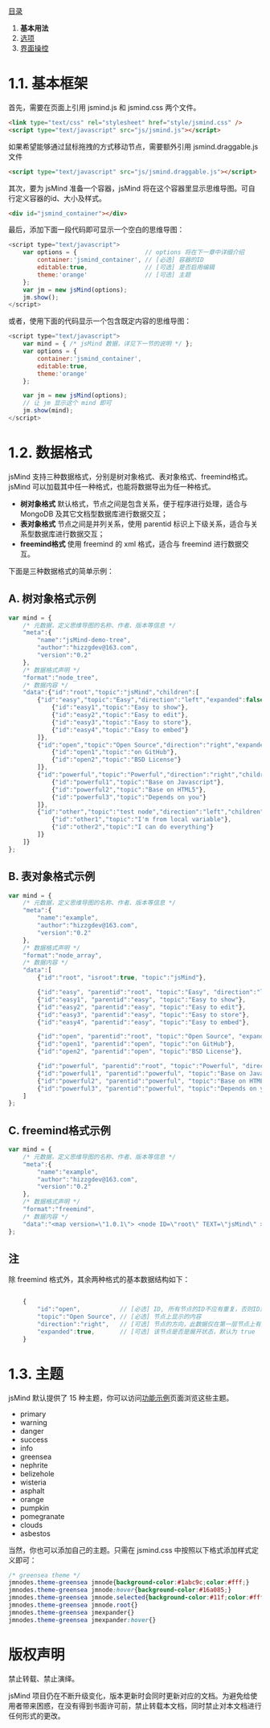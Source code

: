 [目录](index.md)

1. **基本用法**
2. [选项](2.options.md)
3. [界面操控](3.operation.md)


1.1. 基本框架
===

首先，需要在页面上引用 jsmind.js 和 jsmind.css 两个文件。

```html
<link type="text/css" rel="stylesheet" href="style/jsmind.css" />
<script type="text/javascript" src="js/jsmind.js"></script>
```

如果希望能够通过鼠标拖拽的方式移动节点，需要额外引用 jsmind.draggable.js 文件

```html
<script type="text/javascript" src="js/jsmind.draggable.js"></script>
```

其次，要为 jsMind 准备一个容器，jsMind 将在这个容器里显示思维导图。可自行定义容器的id、大小及样式。

```html
<div id="jsmind_container"></div>
```

最后，添加下面一段代码即可显示一个空白的思维导图：

```javascript
<script type="text/javascript">
    var options = {                   // options 将在下一章中详细介绍
        container:'jsmind_container', // [必选] 容器的ID
        editable:true,                // [可选] 是否启用编辑
        theme:'orange'                // [可选] 主题
    };
    var jm = new jsMind(options);
    jm.show();
</script>
```

或者，使用下面的代码显示一个包含既定内容的思维导图：

```javascript
<script type="text/javascript">
    var mind = { /* jsMind 数据，详见下一节的说明 */ };
    var options = {
        container:'jsmind_container',
        editable:true,
        theme:'orange'
    };

    var jm = new jsMind(options);
    // 让 jm 显示这个 mind 即可
    jm.show(mind); 
</script>
```

1.2. 数据格式
===

jsMind 支持三种数据格式，分别是树对象格式、表对象格式、freemind格式。jsMind 可以加载其中任一种格式，也能将数据导出为任一种格式。

* **树对象格式** 默认格式，节点之间是包含关系，便于程序进行处理，适合与 MongoDB 及其它文档型数据库进行数据交互；
* **表对象格式** 节点之间是并列关系，使用 parentid 标识上下级关系，适合与关系型数据库进行数据交互；
* **freemind格式** 使用 freemind 的 xml 格式，适合与 freemind 进行数据交互。

下面是三种数据格式的简单示例：

A. 树对象格式示例
---

```javascript
var mind = {
    /* 元数据，定义思维导图的名称、作者、版本等信息 */
    "meta":{
        "name":"jsMind-demo-tree",
        "author":"hizzgdev@163.com",
        "version":"0.2"
    },
    /* 数据格式声明 */
    "format":"node_tree",
    /* 数据内容 */
    "data":{"id":"root","topic":"jsMind","children":[
        {"id":"easy","topic":"Easy","direction":"left","expanded":false,"children":[
            {"id":"easy1","topic":"Easy to show"},
            {"id":"easy2","topic":"Easy to edit"},
            {"id":"easy3","topic":"Easy to store"},
            {"id":"easy4","topic":"Easy to embed"}
        ]},
        {"id":"open","topic":"Open Source","direction":"right","expanded":true,"children":[
            {"id":"open1","topic":"on GitHub"},
            {"id":"open2","topic":"BSD License"}
        ]},
        {"id":"powerful","topic":"Powerful","direction":"right","children":[
            {"id":"powerful1","topic":"Base on Javascript"},
            {"id":"powerful2","topic":"Base on HTML5"},
            {"id":"powerful3","topic":"Depends on you"}
        ]},
        {"id":"other","topic":"test node","direction":"left","children":[
            {"id":"other1","topic":"I'm from local variable"},
            {"id":"other2","topic":"I can do everything"}
        ]}
    ]}
};
```

B. 表对象格式示例
---

```javascript
var mind = {
    /* 元数据，定义思维导图的名称、作者、版本等信息 */
    "meta":{
        "name":"example",
        "author":"hizzgdev@163.com",
        "version":"0.2"
    },
    /* 数据格式声明 */
    "format":"node_array",
    /* 数据内容 */
    "data":[
        {"id":"root", "isroot":true, "topic":"jsMind"},

        {"id":"easy", "parentid":"root", "topic":"Easy", "direction":"left"},
        {"id":"easy1", "parentid":"easy", "topic":"Easy to show"},
        {"id":"easy2", "parentid":"easy", "topic":"Easy to edit"},
        {"id":"easy3", "parentid":"easy", "topic":"Easy to store"},
        {"id":"easy4", "parentid":"easy", "topic":"Easy to embed"},

        {"id":"open", "parentid":"root", "topic":"Open Source", "expanded":false, "direction":"right"},
        {"id":"open1", "parentid":"open", "topic":"on GitHub"},
        {"id":"open2", "parentid":"open", "topic":"BSD License"},

        {"id":"powerful", "parentid":"root", "topic":"Powerful", "direction":"right"},
        {"id":"powerful1", "parentid":"powerful", "topic":"Base on Javascript"},
        {"id":"powerful2", "parentid":"powerful", "topic":"Base on HTML5"},
        {"id":"powerful3", "parentid":"powerful", "topic":"Depends on you"},
    ]
};
```

C. freemind格式示例
---

```javascript
var mind = {
    /* 元数据，定义思维导图的名称、作者、版本等信息 */
    "meta":{
        "name":"example",
        "author":"hizzgdev@163.com",
        "version":"0.2"
    },
    /* 数据格式声明 */
    "format":"freemind",
    /* 数据内容 */
    "data":"<map version=\"1.0.1\"> <node ID=\"root\" TEXT=\"jsMind\" > <node ID=\"easy\" POSITION=\"left\" TEXT=\"Easy\" > <node ID=\"easy1\" TEXT=\"Easy to show\" /> <node ID=\"easy2\" TEXT=\"Easy to edit\" /> <node ID=\"easy3\" TEXT=\"Easy to store\" /> <node ID=\"easy4\" TEXT=\"Easy to embed\" /> </node> <node ID=\"open\" POSITION=\"right\" TEXT=\"Open Source\" > <node ID=\"open1\" TEXT=\"on GitHub\" /> <node ID=\"open2\" TEXT=\"BSD License\" /> </node> <node ID=\"powerful\" POSITION=\"right\" TEXT=\"Powerful\" > <node ID=\"powerful1\" TEXT=\"Base on Javascript\" /> <node ID=\"powerful2\" TEXT=\"Base on HTML5\" /> <node ID=\"powerful3\" TEXT=\"Depends on you\" /> </node> <node ID=\"other\" POSITION=\"left\" TEXT=\"test node\" > <node ID=\"other1\" TEXT=\"I'm from local variable\" /> <node ID=\"other2\" TEXT=\"I can do everything\" /> </node> </node> </map>"
};
```

注
---
除 freemind 格式外，其余两种格式的基本数据结构如下：

```javascript

    {
        "id":"open",           // [必选] ID, 所有节点的ID不应有重复，否则ID重复的结节将被忽略
        "topic":"Open Source", // [必选] 节点上显示的内容
        "direction":"right",   // [可选] 节点的方向，此数据仅在第一层节点上有效，目前仅支持 left 和 right 两种，默认为 right
        "expanded":true,       // [可选] 该节点是否是展开状态，默认为 true
    }

```

1.3. 主题
===

jsMind 默认提供了 15 种主题，你可以访问[功能示例](http://hizzgdev.github.io/jsmind/example/2_features.html)页面浏览这些主题。

+ primary
+ warning
+ danger
+ success
+ info
+ greensea
+ nephrite
+ belizehole
+ wisteria
+ asphalt
+ orange
+ pumpkin
+ pomegranate
+ clouds
+ asbestos

当然，你也可以添加自己的主题。只需在 jsmind.css 中按照以下格式添加样式定义即可：

```css
/* greensea theme */                                                      /* greensea 即是主题名 */
jmnodes.theme-greensea jmnode{background-color:#1abc9c;color:#fff;}       /* 节点样式 */
jmnodes.theme-greensea jmnode:hover{background-color:#16a085;}            /* 鼠标悬停的节点样式 */
jmnodes.theme-greensea jmnode.selected{background-color:#11f;color:#fff;} /* 选中的节点样式 */
jmnodes.theme-greensea jmnode.root{}                                      /* 根节点样式 */
jmnodes.theme-greensea jmexpander{}                                       /* 展开/关闭节点的控制点样式 */
jmnodes.theme-greensea jmexpander:hover{}                                 /* 鼠标悬停展开/关闭节点的控制点样式 */
```


版权声明
===
禁止转载、禁止演绎。

jsMind 项目仍在不断升级变化，版本更新时会同时更新对应的文档。为避免给使用者带来困惑，在没有得到书面许可前，禁止转载本文档，同时禁止对本文档进行任何形式的更改。
